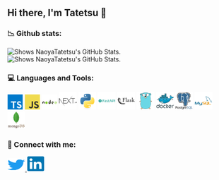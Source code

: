 ## Hi there, I'm Tatetsu 👋

### 📉 Github stats:

<picture>
  <source media="(prefers-color-scheme: dark)" srcset="https://github-readme-stats.vercel.app/api?username=NaoyaTatetsu&show_icons=true&theme=tokyonight" width="370" height="150">
  <img alt="Shows NaoyaTatetsu's GitHub Stats." src="https://github-readme-stats.vercel.app/api?username=NaoyaTatetsu&show_icons=true&theme=city_light">
</picture>

<picture>
  <source media="(prefers-color-scheme: dark)" srcset="https://github-readme-stats.vercel.app/api/top-langs/?username=NaoyaTatetsu&layout=compact&theme=tokyonight&hide=HTML,CSS,SCSS,Jupyter+Notebook" width="300" height="130">
  <img alt="Shows NaoyaTatetsu's GitHub Stats." src="https://github-readme-stats.vercel.app/api/top-langs/?username=NaoyaTatetsu&layout=compact&theme=city_light&hide=HTML,CSS,SCSS,Jupyter+Notebook">
</picture>

### 💻 Languages and Tools:

<p align="left>
<img
      src=""
      alt="" />
<img
      src="https://raw.githubusercontent.com/devicons/devicon/master/icons/typescript/typescript-original.svg"
      alt="typescript" width="35" height="35" />
<img
      src="https://raw.githubusercontent.com/devicons/devicon/master/icons/javascript/javascript-original.svg"
      alt="javascript" width="35" height="35" />
<img
      src="https://raw.githubusercontent.com/devicons/devicon/master/icons/nodejs/nodejs-original-wordmark.svg"
      alt="nodejs" width="35" height="35" />
<img
      src="https://raw.githubusercontent.com/devicons/devicon/master/icons/nextjs/nextjs-original-wordmark.svg"
      alt="nextjs" width="40" height="40" />
<img
      src="https://raw.githubusercontent.com/devicons/devicon/master/icons/python/python-original.svg"
      alt="python" width="40" height="40" />
<img
      src="https://raw.githubusercontent.com/devicons/devicon/master/icons/fastapi/fastapi-original-wordmark.svg"
      alt="fastapi" width="40" height="40" />
<img
      src="https://raw.githubusercontent.com/devicons/devicon/master/icons/flask/flask-original-wordmark.svg"
      alt="flask" width="40" height="40" />
<img
      src="https://raw.githubusercontent.com/devicons/devicon/master/icons/go/go-original.svg"
      alt="go" width="40" height="40" />
<img
      src="https://raw.githubusercontent.com/devicons/devicon/master/icons/docker/docker-original-wordmark.svg"
      alt="docker" width="40" height="40" />
<img
      src="https://raw.githubusercontent.com/devicons/devicon/master/icons/postgresql/postgresql-original-wordmark.svg"
      alt="postgresql" width="40" height="40" />
<img
      src="https://raw.githubusercontent.com/devicons/devicon/master/icons/mysql/mysql-original-wordmark.svg"
      alt="mysql" width="40" height="40" />
<img
      src="https://raw.githubusercontent.com/devicons/devicon/master/icons/mongodb/mongodb-original-wordmark.svg"
      alt="mongodb" width="40" height="40" />
</p>

### 📨 Connect with me:

<p align="left>
    <img src="" />
  <a href="https://twitter.com/tttnaobi">
    <img src="https://raw.githubusercontent.com/devicons/devicon/master/icons/twitter/twitter-original.svg" width="40" height="30" />
  </a>
  <a href="https://www.linkedin.com/in/naoya-tatetsu-204279274/">
    <img src="https://raw.githubusercontent.com/devicons/devicon/master/icons/linkedin/linkedin-original.svg" width="40" height="35" />
  </a>
</p>

